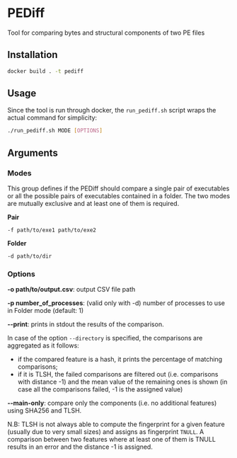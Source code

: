 # PEDiff
Tool for comparing bytes and structural components of two PE files


## Installation

```bash
docker build . -t pediff
```

## Usage

Since the tool is run through docker, the `run_pediff.sh` script wraps the actual command for simplicity:
```bash
./run_pediff.sh MODE [OPTIONS]
```

## Arguments

### Modes

This group defines if the PEDiff should compare a single pair of executables or all the possible pairs of executables contained in a folder.
The two modes are mutually exclusive and at least one of them is required.

**Pair**

```
-f path/to/exe1 path/to/exe2
```

**Folder**

```
-d path/to/dir
```

### Options

**-o path/to/output.csv**: output CSV file path

**-p number_of_processes**: (valid only with -d) number of processes to use in Folder mode (default: 1)

**--print**: prints in stdout the results of the comparison.

In case of the option `--directory` is specified, the comparisons are aggregated as it follows:
- if the compared feature is a hash, it prints the percentage of matching comparisons;
- if it is TLSH, the failed comparisons are filtered out (i.e. comparisons with distance -1) and the mean value of the remaining ones is shown (in case all the comparisons failed, -1 is the assigned value)

**--main-only**: compare only the components (i.e. no additional features) using SHA256 and TLSH.

N.B: TLSH is not always able to compute the fingerprint for a given feature (usually due to very small sizes) and assigns as fingerprint `TNULL`.
A comparison between two features where at least one of them is TNULL results in an error and the distance -1 is assigned.
